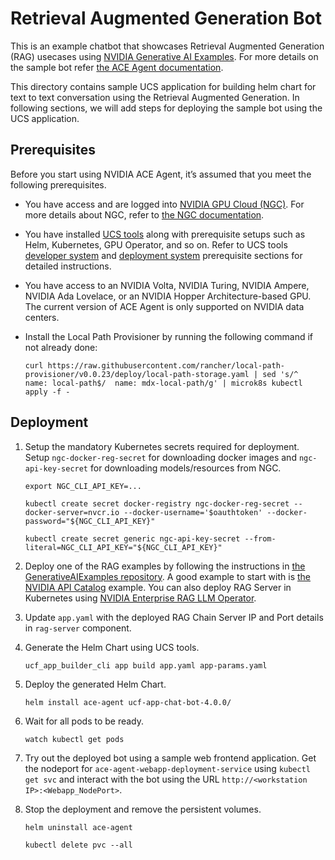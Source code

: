 # Retrieval Augmented Generation Bot
This is an example chatbot that showcases Retrieval Augmented Generation (RAG) usecases using [NVIDIA Generative AI Examples](https://github.com/NVIDIA/GenerativeAIExamples/tree/main/RetrievalAugmentedGeneration).  For more details on the sample bot refer [the ACE Agent documentation](https://docs.nvidia.com/ace/latest/modules/ace_agent/sample-bots/rag-bot.html).


This directory contains sample UCS application for building helm chart for text to text conversation using the Retrieval Augmented Generation. In following sections, we will add steps for deploying the sample bot using the UCS application.

## Prerequisites
Before you start using NVIDIA ACE Agent, it’s assumed that you meet the following prerequisites. 
- You have access and are logged into [NVIDIA GPU Cloud (NGC)](https://ngc.nvidia.com/). For more details about NGC, refer to [the NGC documentation](https://docs.nvidia.com/ngc/index.html).
- You have installed [UCS tools](https://docs.nvidia.com/ace/latest/modules/docs/docs/text/UCS_Introduction.html) along with prerequisite setups such as Helm, Kubernetes, GPU Operator, and so on. Refer to UCS tools [developer system](https://docs.nvidia.com/ace/latest/modules/docs/docs/text/UCS_Requirements.html) and [deployment system](https://docs.nvidia.com/ace/latest/modules/docs/docs/text/UCS_Prerequisites.html) prerequisite sections for detailed instructions. 
- You have access to an NVIDIA Volta, NVIDIA Turing, NVIDIA Ampere, NVIDIA Ada Lovelace, or an NVIDIA Hopper Architecture-based GPU. The current version of ACE Agent is only supported on NVIDIA data centers.
- Install the Local Path Provisioner by running the following command if not already done:

    ```
    curl https://raw.githubusercontent.com/rancher/local-path-provisioner/v0.0.23/deploy/local-path-storage.yaml | sed 's/^  name: local-path$/  name: mdx-local-path/g' | microk8s kubectl apply -f -
    ```

## Deployment

1. Setup the mandatory Kubernetes secrets required for deployment. Setup `ngc-docker-reg-secret` for downloading docker images and `ngc-api-key-secret` for downloading models/resources from NGC. 

    ```
    export NGC_CLI_API_KEY=...

    kubectl create secret docker-registry ngc-docker-reg-secret --docker-server=nvcr.io --docker-username='$oauthtoken' --docker-password="${NGC_CLI_API_KEY}"

    kubectl create secret generic ngc-api-key-secret --from-literal=NGC_CLI_API_KEY="${NGC_CLI_API_KEY}"
    ```

2. Deploy one of the RAG examples by following the instructions in [the GenerativeAIExamples repository](https://github.com/NVIDIA/GenerativeAIExamples/tree/main/RetrievalAugmentedGeneration/examples). A good example to start with is [the NVIDIA API Catalog](https://nvidia.github.io/GenerativeAIExamples/latest/api-catalog.html) example. You can also deploy RAG Server in Kubernetes using [NVIDIA Enterprise RAG LLM Operator](https://docs.nvidia.com/ai-enterprise/rag-llm-operator/24.3.0/index.html).

3. Update `app.yaml` with the deployed RAG Chain Server IP and Port details in `rag-server` component. 
4. Generate the Helm Chart using UCS tools.
    ```
    ucf_app_builder_cli app build app.yaml app-params.yaml
    ```

5. Deploy the generated Helm Chart.
    ```
    helm install ace-agent ucf-app-chat-bot-4.0.0/
    ```

6. Wait for all pods to be ready.
    ```
    watch kubectl get pods
    ```

7. Try out the deployed bot using a sample web frontend application. Get the nodeport for `ace-agent-webapp-deployment-service` using `kubectl get svc` and interact with the bot using the URL `http://<workstation IP>:<Webapp_NodePort>`. 


8. Stop the deployment and remove the persistent volumes.
    ```
    helm uninstall ace-agent

    kubectl delete pvc --all
    ```